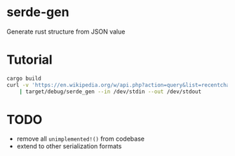 # serde-gen

Generate rust structure from JSON value

# Tutorial

```sh
cargo build
curl -v 'https://en.wikipedia.org/w/api.php?action=query&list=recentchanges&rcprop=title%7Cids%7Csizes%7Cflags%7Cuser&format=json&rclimit=10' \
    | target/debug/serde_gen --in /dev/stdin --out /dev/stdout
```

# TODO

 - remove all `unimplemented!()` from codebase
 - extend to other serialization formats
